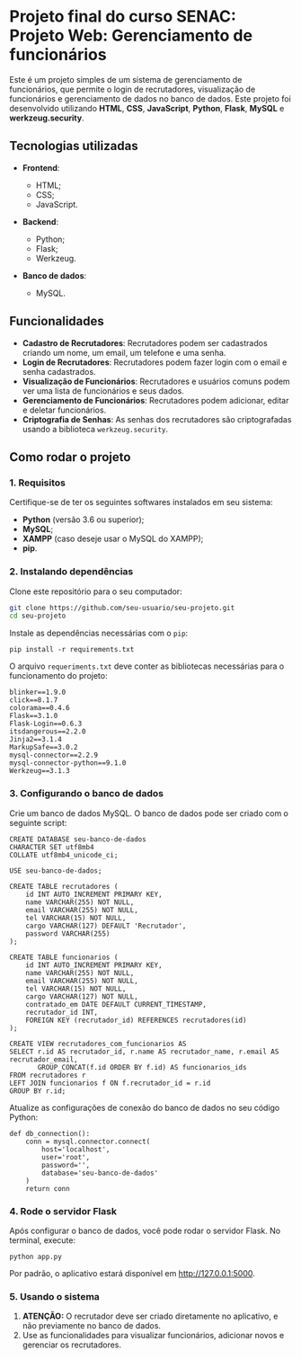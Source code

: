 # Projeto final do curso SENAC: Projeto Web: Gerenciamento de funcionários

Este é um projeto simples de um sistema de gerenciamento de funcionários, que permite o login de recrutadores, visualização de funcionários e gerenciamento de dados no banco de dados. Este projeto foi desenvolvido utilizando **HTML**, **CSS**, **JavaScript**, **Python**, **Flask**, **MySQL** e **werkzeug.security**.

## Tecnologias utilizadas

- **Frontend**:
  - HTML;
  - CSS;
  - JavaScript.

- **Backend**:
  - Python;
  - Flask;
  - Werkzeug.

- **Banco de dados**:
  - MySQL.

## Funcionalidades

- **Cadastro de Recrutadores**: Recrutadores podem ser cadastrados criando um nome, um email, um telefone e uma senha.
- **Login de Recrutadores**: Recrutadores podem fazer login com o email e senha cadastrados.
- **Visualização de Funcionários**: Recrutadores e usuários comuns podem ver uma lista de funcionários e seus dados.
- **Gerenciamento de Funcionários**: Recrutadores podem adicionar, editar e deletar funcionários.
- **Criptografia de Senhas**: As senhas dos recrutadores são criptografadas usando a biblioteca `werkzeug.security`.

## Como rodar o projeto

### 1. Requisitos

Certifique-se de ter os seguintes softwares instalados em seu sistema:

- **Python** (versão 3.6 ou superior);
- **MySQL**;
- **XAMPP** (caso deseje usar o MySQL do XAMPP);
- **pip**.

### 2. Instalando dependências

Clone este repositório para o seu computador:

```bash
git clone https://github.com/seu-usuario/seu-projeto.git
cd seu-projeto
```

Instale as dependências necessárias com o `pip`:
```
pip install -r requirements.txt
```
O arquivo `requeriments.txt` deve conter as bibliotecas necessárias para o funcionamento do projeto:
```
blinker==1.9.0
click==8.1.7
colorama==0.4.6
Flask==3.1.0
Flask-Login==0.6.3
itsdangerous==2.2.0
Jinja2==3.1.4
MarkupSafe==3.0.2
mysql-connector==2.2.9
mysql-connector-python==9.1.0
Werkzeug==3.1.3
```

### 3. Configurando o banco de dados

Crie um banco de dados MySQL. O banco de dados pode ser criado com o seguinte script:

```
CREATE DATABASE seu-banco-de-dados
CHARACTER SET utf8mb4
COLLATE utf8mb4_unicode_ci;

USE seu-banco-de-dados;

CREATE TABLE recrutadores (
    id INT AUTO_INCREMENT PRIMARY KEY,
    name VARCHAR(255) NOT NULL,
    email VARCHAR(255) NOT NULL,
    tel VARCHAR(15) NOT NULL,
    cargo VARCHAR(127) DEFAULT 'Recrutador',
    password VARCHAR(255)
);

CREATE TABLE funcionarios (
    id INT AUTO_INCREMENT PRIMARY KEY,
    name VARCHAR(255) NOT NULL,
    email VARCHAR(255) NOT NULL,
    tel VARCHAR(15) NOT NULL,
    cargo VARCHAR(127) NOT NULL,
    contratado_em DATE DEFAULT CURRENT_TIMESTAMP,
    recrutador_id INT,
    FOREIGN KEY (recrutador_id) REFERENCES recrutadores(id)
);

CREATE VIEW recrutadores_com_funcionarios AS
SELECT r.id AS recrutador_id, r.name AS recrutador_name, r.email AS recrutador_email, 
       GROUP_CONCAT(f.id ORDER BY f.id) AS funcionarios_ids
FROM recrutadores r
LEFT JOIN funcionarios f ON f.recrutador_id = r.id
GROUP BY r.id;
```

Atualize as configurações de conexão do banco de dados no seu código Python:
```
def db_connection():
    conn = mysql.connector.connect(
        host='localhost',
        user='root',
        password='',
        database='seu-banco-de-dados'
    )
    return conn
```

### 4. Rode o servidor Flask
Após configurar o banco de dados, você pode rodar o servidor Flask. No terminal, execute:
```
python app.py
```
Por padrão, o aplicativo estará disponível em http://127.0.0.1:5000.

### 5. Usando o sistema
1. **ATENÇÃO:** O recrutador deve ser criado diretamente no aplicativo, e não previamente no banco de dados.
2. Use as funcionalidades para visualizar funcionários, adicionar novos e gerenciar os recrutadores.
